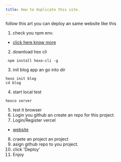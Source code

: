```yaml
---
title: How to duplicate this site.
---
```




follow this art you can deploy an same website like this



1. check you npm env.

* [click here know more](https://docs.npmjs.com/downloading-and-installing-node-js-and-npm/)

2. download hex cli

```npm
 npm install hexo-cli -g
```

3. init blog app an go into dir

```
hexo init blog
cd blog
```

4. start local test

```
hexco server
```

5. test it browser
6. Login you github an create an repo for this project.
7. Login/Register vercel

* [website](https://vercel.com/)

8. craete an project an project
9. asign github repo to you project.
10. click 'Deploy'
11. Enjoy